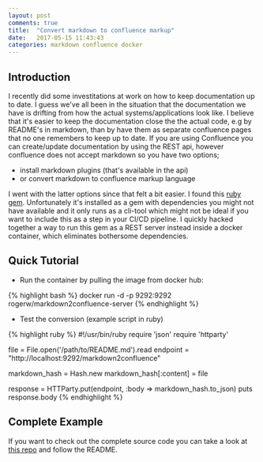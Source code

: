 ```yaml
---
layout: post
comments: true
title:  "Convert markdown to confluence markup"
date:   2017-05-15 11:43:43
categories: markdown confluence docker
---
```


## Introduction
I recently did some investitations at work on how to keep documentation up to date. I guess we've all been in the situation that the documentation we have is drifting from how the actual systems/applications look like. I believe that it's easier to keep the documentation close the the actual code, e.g by README's in markdown, than by have them as separate confluence pages that no one remembers to keep up to date. If you are using Confluence you can create/update documentation by using the REST api, however confluence does not accept markdown so you have two options; 

* install markdown plugins (that's available in the api)
* or convert markdown to confluence markup language 

I went with the latter options since that felt a bit easier. I found this [ruby gem](https://github.com/jedi4ever/markdown2confluence). Unfortunately it's installed as a gem with dependencies you might not have available and it only runs as a cli-tool which might not be ideal if you want to include this as a step in your CI/CD pipeline. I quickly hacked together a way to run this gem as a REST server instead inside a docker container, which eliminates bothersome dependencies.

## Quick Tutorial

* Run the container by pulling the image from docker hub:

{% highlight bash %}
docker run -d -p 9292:9292 rogerw/markdown2confluence-server
{% endhighlight %}

* Test the conversion (example script in ruby)

{% highlight ruby %}
#!/usr/bin/ruby
require 'json'
require 'httparty'

file = File.open('/path/to/README.md').read
endpoint = "http://localhost:9292/markdown2confluence"

markdown_hash = Hash.new
markdown_hash[:content] = file

response = HTTParty.put(endpoint, :body => markdown_hash.to_json)
puts response.body
{% endhighlight %}


## Complete Example
If you want to check out the complete source code you can take a look at [this repo](https://github.com/rogerwelin/markdown2confluence-server) and follow the README.
